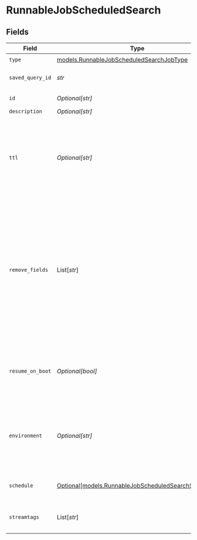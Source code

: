# RunnableJobScheduledSearch


## Fields

| Field                                                                                                                                                                                                    | Type                                                                                                                                                                                                     | Required                                                                                                                                                                                                 | Description                                                                                                                                                                                              |
| -------------------------------------------------------------------------------------------------------------------------------------------------------------------------------------------------------- | -------------------------------------------------------------------------------------------------------------------------------------------------------------------------------------------------------- | -------------------------------------------------------------------------------------------------------------------------------------------------------------------------------------------------------- | -------------------------------------------------------------------------------------------------------------------------------------------------------------------------------------------------------- |
| `type`                                                                                                                                                                                                   | [models.RunnableJobScheduledSearchJobType](../models/runnablejobscheduledsearchjobtype.md)                                                                                                               | :heavy_check_mark:                                                                                                                                                                                       | N/A                                                                                                                                                                                                      |
| `saved_query_id`                                                                                                                                                                                         | *str*                                                                                                                                                                                                    | :heavy_check_mark:                                                                                                                                                                                       | Identifies which search query to run                                                                                                                                                                     |
| `id`                                                                                                                                                                                                     | *Optional[str]*                                                                                                                                                                                          | :heavy_minus_sign:                                                                                                                                                                                       | Unique ID for this Job                                                                                                                                                                                   |
| `description`                                                                                                                                                                                            | *Optional[str]*                                                                                                                                                                                          | :heavy_minus_sign:                                                                                                                                                                                       | N/A                                                                                                                                                                                                      |
| `ttl`                                                                                                                                                                                                    | *Optional[str]*                                                                                                                                                                                          | :heavy_minus_sign:                                                                                                                                                                                       | Time to keep the job's artifacts on disk after job completion. This also affects how long a job is listed in the Job Inspector.                                                                          |
| `remove_fields`                                                                                                                                                                                          | List[*str*]                                                                                                                                                                                              | :heavy_minus_sign:                                                                                                                                                                                       | List of fields to remove from Discover results. Wildcards (for example, aws*) are allowed. This is useful when discovery returns sensitive fields that should not be exposed in the Jobs user interface. |
| `resume_on_boot`                                                                                                                                                                                         | *Optional[bool]*                                                                                                                                                                                         | :heavy_minus_sign:                                                                                                                                                                                       | Resume the ad hoc job if a failure condition causes Stream to restart during job execution                                                                                                               |
| `environment`                                                                                                                                                                                            | *Optional[str]*                                                                                                                                                                                          | :heavy_minus_sign:                                                                                                                                                                                       | Optionally, enable this config only on a specified Git branch. If empty, will be enabled everywhere.                                                                                                     |
| `schedule`                                                                                                                                                                                               | [Optional[models.RunnableJobScheduledSearchSchedule]](../models/runnablejobscheduledsearchschedule.md)                                                                                                   | :heavy_minus_sign:                                                                                                                                                                                       | Configuration for a scheduled job                                                                                                                                                                        |
| `streamtags`                                                                                                                                                                                             | List[*str*]                                                                                                                                                                                              | :heavy_minus_sign:                                                                                                                                                                                       | Tags for filtering and grouping in @{product}                                                                                                                                                            |